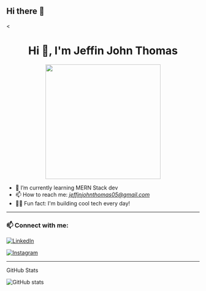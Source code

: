 ## Hi there 👋

<<h1 align="center">Hi 👋, I'm Jeffin John Thomas</h1>
<p align="center">
  <img src="https://media.giphy.com/media/qgQUggAC3Pfv687qPC/giphy.gif" width="300"/>
</p>

- 🌱 I’m currently learning MERN Stack dev
- 📫 How to reach me: *jeffinjohnthomas05@gmail.com*
- 🧑‍💻 Fun fact: I'm building cool tech every day!

---

### 📫 Connect with me:

[![LinkedIn](https://img.shields.io/badge/LinkedIn-jeffin--john--thomas-blue?style=flat&logo=linkedin)](https://www.linkedin.com/in/jeffin-john-thomas-2b600626a)

[![Instagram](https://img.shields.io/badge/Instagram-%23E4405F.svg?style=flat&logo=instagram&logoColor=white)](https://www.instagram.com/jeffinnn.?igsh=eGg1YnNnd3ZoYzBo)


---

 GitHub Stats

![GitHub stats](https://github-readme-stats.vercel.app/api?username=jeffinjohnthomas&show_icons=true&theme=radical)


